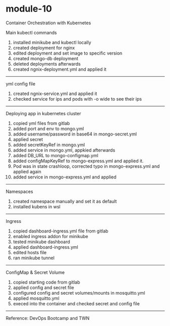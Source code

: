 # module-10
Container Orchestration with Kubernetes


Main kubectl commands

1. installed minikube and kubectl locally
2. created deployment for nginx
3. edited deployment and set image to specific version
4. created mongo-db deployment
5. deleted deployments afterwards
6. created ngnix-deployment.yml and applied it

--------------------------------------------------

yml config file
1. created ngnix-service.yml and applied it
2. checked service for ips and pods with -o wide to see their ips

--------------------------------------------------

Deploying app in kubernetes cluster
1. copied yml files from gitlab
2. added port and env to mongo.yml
3. added username/password in base64 in mongo-secret.yml
4. applied secret
5. added secretKeyRef in mongo.yml
6. added service in mongo.yml, appkied afterwards
7. added DB_URL to mongo-configmap.yml
8. added configMapKeyRef to mongo-express.yml and applied it.
9. Pod was in state crashloop, corrected typo in mongo-express.yml and applied again
10. added service in mongo-express.yml and applied 

--------------------------------------------------

Namespaces
1. created namespace manually and set it as default
2. installed kubens in wsl

--------------------------------------------------

Ingress
1. copied dashboard-ingress.yml file from gitlab
2. enabled ingress addon for minikube
3. tested minikube dashboard
4. applied dashboard-ingress.yml
5. edited hosts file
6. ran minikube tunnel

--------------------------------------------------

ConfigMap & Secret Volume
1. copied starting code from gitlab
2. applied config and secret file
3. configured config and secret volumes/mounts in mosquitto.yml
4. applied mosquitto.yml
5. execed into the container and checked secret and config file



--------------------------------------------------

Reference: DevOps Bootcamp and TWN